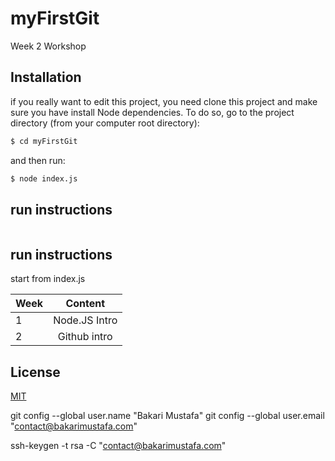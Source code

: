 # myFirstGit

Week 2 Workshop

## Installation

if you really want to edit this project, you need clone this project and make sure you have install Node dependencies. To do so, go to the project directory (from your computer root directory):

```bash
$ cd myFirstGit
```

and then run:
```bash
$ node index.js
```

## run instructions

```bash
```
## run instructions
start from index.js

| Week  | Content     |
| :---- |:-----------:|
|1      | Node.JS Intro |
|2      | Github intro  |


## License
[MIT](https://choosealicense.com/licenses/mit/)

git config --global user.name "Bakari Mustafa"
git config --global user.email "contact@bakarimustafa.com"

ssh-keygen -t rsa -C "contact@bakarimustafa.com"
